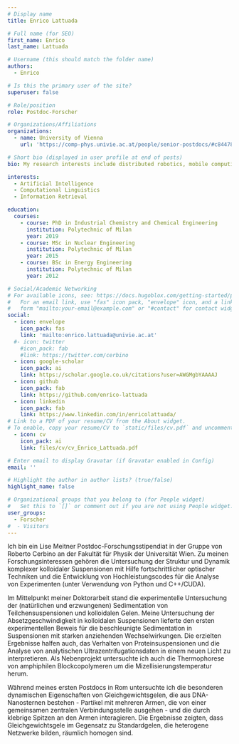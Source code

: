```yaml
---
# Display name
title: Enrico Lattuada

# Full name (for SEO)
first_name: Enrico
last_name: Lattuada

# Username (this should match the folder name)
authors:
  - Enrico

# Is this the primary user of the site?
superuser: false

# Role/position
role: Postdoc-Forscher

# Organizations/Affiliations
organizations:
  - name: University of Vienna
    url: 'https://comp-phys.univie.ac.at/people/senior-postdocs/#c844788'

# Short bio (displayed in user profile at end of posts)
bio: My research interests include distributed robotics, mobile computing and programmable matter.

interests:
  - Artificial Intelligence
  - Computational Linguistics
  - Information Retrieval

education:
  courses:
    - course: PhD in Industrial Chemistry and Chemical Engineering
      institution: Polytechnic of Milan
      year: 2019
    - course: MSc in Nuclear Engineering
      institution: Polytechnic of Milan
      year: 2015
    - course: BSc in Energy Engineering
      institution: Polytechnic of Milan
      year: 2012

# Social/Academic Networking
# For available icons, see: https://docs.hugoblox.com/getting-started/page-builder/#icons
#   For an email link, use "fas" icon pack, "envelope" icon, and a link in the
#   form "mailto:your-email@example.com" or "#contact" for contact widget.
social:
  - icon: envelope
    icon_pack: fas
    link: 'mailto:enrico.lattuada@univie.ac.at'
  #- icon: twitter
    #icon_pack: fab
    #link: https://twitter.com/cerbino
  - icon: google-scholar
    icon_pack: ai
    link: https://scholar.google.co.uk/citations?user=AWGMgbYAAAAJ
  - icon: github
    icon_pack: fab
    link: https://github.com/enrico-lattuada
  - icon: linkedin
    icon_pack: fab
    link: https://www.linkedin.com/in/enricolattuada/
# Link to a PDF of your resume/CV from the About widget.
# To enable, copy your resume/CV to `static/files/cv.pdf` and uncomment the lines below.
  - icon: cv
    icon_pack: ai
    link: files/cv/cv_Enrico_Lattuada.pdf

# Enter email to display Gravatar (if Gravatar enabled in Config)
email: ''

# Highlight the author in author lists? (true/false)
highlight_name: false

# Organizational groups that you belong to (for People widget)
#   Set this to `[]` or comment out if you are not using People widget.
user_groups:
  - Forscher
#  - Visitors
---
```


Ich bin ein Lise Meitner Postdoc-Forschungsstipendiat in der Gruppe von Roberto Cerbino an der Fakultät für Physik der Universität Wien. Zu meinen Forschungsinteressen gehören die Untersuchung der Struktur und Dynamik komplexer kolloidaler Suspensionen mit Hilfe fortschrittlicher optischer Techniken und die Entwicklung von Hochleistungscodes für die Analyse von Experimenten (unter Verwendung von Python und C++/CUDA).

Im Mittelpunkt meiner Doktorarbeit stand die experimentelle Untersuchung der (natürlichen und erzwungenen) Sedimentation von Teilchensuspensionen und kolloidalen Gelen. Meine Untersuchung der Absetzgeschwindigkeit in kolloidalen Suspensionen lieferte den ersten experimentellen Beweis für die beschleunigte Sedimentation in Suspensionen mit starken anziehenden Wechselwirkungen. Die erzielten Ergebnisse halfen auch, das Verhalten von Proteinsuspensionen und die Analyse von analytischen Ultrazentrifugationsdaten in einem neuen Licht zu interpretieren. Als Nebenprojekt untersuchte ich auch die Thermophorese von amphiphilen Blockcopolymeren um die Mizellisierungstemperatur herum.

Während meines ersten Postdocs in Rom untersuchte ich die besonderen dynamischen Eigenschaften von Gleichgewichtsgelen, die aus DNA-Nanosternen bestehen - Partikel mit mehreren Armen, die von einer gemeinsamen zentralen Verbindungsstelle ausgehen - und die durch klebrige Spitzen an den Armen interagieren. Die Ergebnisse zeigten, dass Gleichgewichtsgele im Gegensatz zu Standardgelen, die heterogene Netzwerke bilden, räumlich homogen sind.

